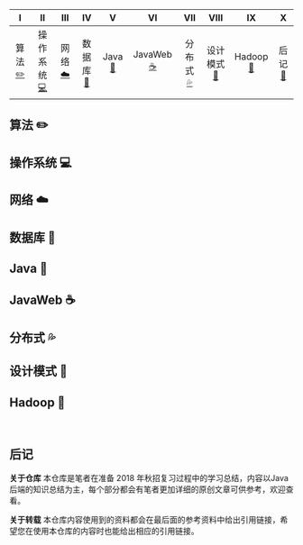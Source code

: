 <!-- ![](https://img.shields.io/badge/update-today-blue.svg) ![](https://img.shields.io/badge/gitbook-making-lightgrey.svg)</br> -->
| Ⅰ | Ⅱ | Ⅲ | Ⅳ | Ⅴ | Ⅵ | Ⅶ | Ⅷ | Ⅸ | Ⅹ |
| :--------: | :---------: | :---------: | :---------: | :---------: | :---------:| :---------: | :-------: | :-------:| :------:|
| 算法[:pencil2:](#算法-pencil2) | 操作系统[:computer:](#操作系统-computer)|网络[:cloud:](#网络-cloud) | 数据库[:floppy_disk:](#数据库-floppy_disk)| Java[:couple:](#Java-couple) |JavaWeb [:coffee:](#JavaWeb-coffee)| 分布式 [:sweat_drops:](#分布式-sweat_drops)| 设计模式[:hammer:](#设计模式-hammer)| Hadoop[:speak_no_evil:](#Hadoop-speak_no_evil)| 后记[:memo:](#后记-memo) |

## 算法 :pencil2:

## 操作系统 :computer:

## 网络 :cloud:

## 数据库 :floppy_disk:

## Java :couple:

## JavaWeb :coffee: 

## 分布式 :sweat_drops:

## 设计模式 :hammer:

## Hadoop :speak_no_evil:

</br>

## 后记

**关于仓库**
本仓库是笔者在准备 2018 年秋招复习过程中的学习总结，内容以Java后端的知识总结为主，每个部分都会有笔者更加详细的原创文章可供参考，欢迎查看。 

**关于转载**
本仓库内容使用到的资料都会在最后面的参考资料中给出引用链接，希望您在使用本仓库的内容时也能给出相应的引用链接。


